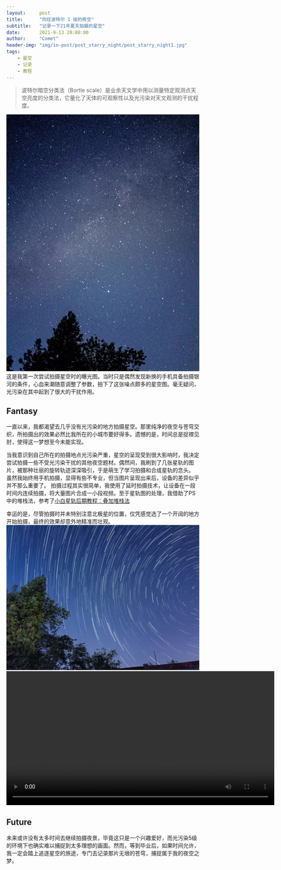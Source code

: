 ```yaml
---
layout:     post
title:      "向往波特尔 1 级的夜空"
subtitle:   "记录一下21年夏天拍摄的星空"
date:       2021-9-13 20:00:00
author:     "Comet"
header-img: "img/in-post/post_starry_night/post_starry_night1.jpg"
tags:
    - 星空
    - 记录
    - 教程
---
```



> 波特尔暗空分类法（Bortle scale）是业余天文学中用以测量特定观测点天空亮度的分类法，它量化了天体的可观察性以及光污染对天文观测的干扰程度。

![img1](/img/in-post/post_starry_night/post_starry_night2.jpg)
这是我第一次尝试拍摄星空时的曝光图。当时只是偶然发现新换的手机具备拍摄银河的条件，心血来潮随意调整了参数，拍下了这张噪点颇多的星空图。毫无疑问，光污染在其中起到了很大的干扰作用。

## Fantasy

一直以来，我都渴望去几乎没有光污染的地方拍摄星空。那里纯净的夜空与苍穹交织，所拍摄出的效果必然比我所在的小城市要好得多。遗憾的是，时间总是捉襟见肘，使得这一梦想至今未能实现。

当我意识到自己所在的拍摄地点光污染严重，星空的呈现受到很大影响时，我决定尝试拍摄一些不受光污染干扰的其他夜空题材。偶然间，我刷到了几张星轨的图片，被那种壮丽的旋转轨迹深深吸引，于是萌生了学习拍摄和合成星轨的念头。
虽然我始终用手机拍摄，显得有些不专业，但当图片呈现出来后，设备的差异似乎并不那么重要了。
拍摄过程其实很简单，我使用了延时拍摄技术，让设备在一段时间内连续拍摄，将大量图片合成一小段视频。至于星轨图的处理，我借助了PS中的堆栈法，参考了<a href="http://wjd.name/starstail/" target="_blank">小白星轨后期教程：叠加堆栈法</a>

幸运的是，尽管拍摄时并未特别注意北极星的位置，仅凭感觉选了一个开阔的地方开始拍摄，最终的效果却意外地精准而壮观。
![img2](/img/in-post/post_starry_night/post_starry_night3.jpg)
<video src="/img/in-post/post_starry_night/post_starry_night.mp4" width="700" controls>
</video>


## Future
未来或许没有太多时间去继续拍摄夜景，毕竟这只是一个兴趣爱好，而光污染5级的环境下也确实难以捕捉到太多理想的画面。然而，等到毕业后，如果时间允许，我一定会踏上追逐星空的旅途，专门去记录那片无垠的苍穹，捕捉属于我的夜空之梦。
